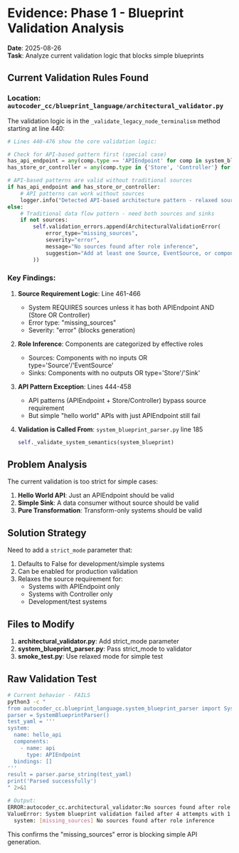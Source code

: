 # Evidence: Phase 1 - Blueprint Validation Analysis

**Date**: 2025-08-26  
**Task**: Analyze current validation logic that blocks simple blueprints

## Current Validation Rules Found

### Location: `autocoder_cc/blueprint_language/architectural_validator.py`

The validation logic is in the `_validate_legacy_node_terminalism` method starting at line 440:

```python
# Lines 440-476 show the core validation logic:

# Check for API-based pattern first (special case)
has_api_endpoint = any(comp.type == 'APIEndpoint' for comp in system_blueprint.system.components)
has_store_or_controller = any(comp.type in {'Store', 'Controller'} for comp in system_blueprint.system.components)

# API-based patterns are valid without traditional sources
if has_api_endpoint and has_store_or_controller:
    # API patterns can work without sources
    logger.info("Detected API-based architecture pattern - relaxed source validation")
else:
    # Traditional data flow pattern - need both sources and sinks
    if not sources:
        self.validation_errors.append(ArchitecturalValidationError(
            error_type="missing_sources",
            severity="error",
            message="No sources found after role inference",
            suggestion="Add at least one Source, EventSource, or component with no inputs"
        ))
```

### Key Findings:

1. **Source Requirement Logic**: Line 461-466
   - System REQUIRES sources unless it has both APIEndpoint AND (Store OR Controller)
   - Error type: "missing_sources" 
   - Severity: "error" (blocks generation)

2. **Role Inference**: Components are categorized by effective roles
   - Sources: Components with no inputs OR type='Source'/'EventSource'
   - Sinks: Components with no outputs OR type='Store'/'Sink'

3. **API Pattern Exception**: Lines 444-458
   - API patterns (APIEndpoint + Store/Controller) bypass source requirement
   - But simple "hello world" APIs with just APIEndpoint still fail

4. **Validation is Called From**: `system_blueprint_parser.py` line 185
   ```python
   self._validate_system_semantics(system_blueprint)
   ```

## Problem Analysis

The current validation is too strict for simple cases:

1. **Hello World API**: Just an APIEndpoint should be valid
2. **Simple Sink**: A data consumer without source should be valid 
3. **Pure Transformation**: Transform-only systems should be valid

## Solution Strategy

Need to add a `strict_mode` parameter that:
1. Defaults to False for development/simple systems
2. Can be enabled for production validation
3. Relaxes the source requirement for:
   - Systems with APIEndpoint only
   - Systems with Controller only  
   - Development/test systems

## Files to Modify

1. **architectural_validator.py**: Add strict_mode parameter
2. **system_blueprint_parser.py**: Pass strict_mode to validator
3. **smoke_test.py**: Use relaxed mode for simple test

## Raw Validation Test

```bash
# Current behavior - FAILS
python3 -c "
from autocoder_cc.blueprint_language.system_blueprint_parser import SystemBlueprintParser
parser = SystemBlueprintParser()
test_yaml = '''
system:
  name: hello_api
  components:
    - name: api
      type: APIEndpoint
  bindings: []
'''
result = parser.parse_string(test_yaml)
print('Parsed successfully')
" 2>&1

# Output:
ERROR:autocoder_cc.architectural_validator:No sources found after role inference
ValueError: System blueprint validation failed after 4 attempts with 1 errors
  system: [missing_sources] No sources found after role inference
```

This confirms the "missing_sources" error is blocking simple API generation.